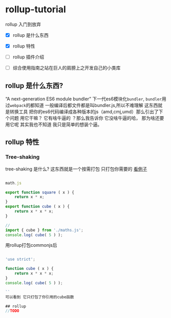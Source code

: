 # rollup-tutorial

rollup 入门到放弃
- [x] rollup 是什么东西
- [x] rollup 特性
- [ ] rollup 插件介绍
- [ ] 综合使用指南之站在巨人的肩膀上之开发自己的小类库


## rollup 是什么东西?

“A next-generation ES6 module bundler” 下一代es6模块化<code>bundler</code>, <code>bundler</code>用过<code>webpack</code>的都知道 一般编译后都文件都是叫bundler.js,所以不难理解 这东西就是转换工具 把你的es6代码编译成各种版本的js（amd,cmj,umd）那么引出了下个问题
用它干嘛？ 它有啥牛逼的 ？那么我告诉你 它没啥牛逼的哈， 那为啥还要用它呢 其实我也不知道 我只是简单的想装个逼。

## rollup 特性

### Tree-shaking
   
  tree-shaking 是什么? 这东西就是一个按需打包 只打包你需要的  [看例子](http://rollupjs.org)
  
```javascript

math.js

export function square ( x ) {
	return x * x;
}
export function cube ( x ) {
	return x * x * x;
}

// 
import { cube } from './maths.js';
console.log( cube( 5 ) ); 

```

用rollup打包commonjs后

```javascript

'use strict';

function cube ( x ) {
	return x * x * x;
}
console.log( cube( 5 ) ); 

``
可以看到 它只打包了你引用的cube函数 

## rollup 
//TODO



  
